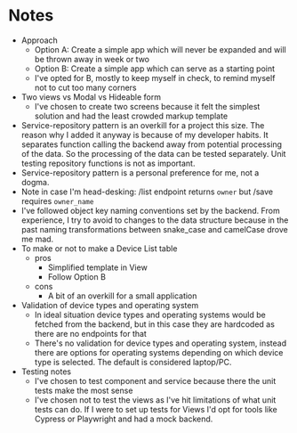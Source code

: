 # Notes

- Approach
  - Option A: Create a simple app which will never be expanded and will be thrown away in week or two
  - Option B: Create a simple app which can serve as a starting point
  - I've opted for B, mostly to keep myself in check, to remind myself not to cut too many corners
- Two views vs Modal vs Hideable form
  - I've chosen to create two screens because it felt the simplest solution and had the least crowded markup template
- Service-repository pattern is an overkill for a project this size. The reason why I added it anyway is because of my developer habits. It separates function calling the backend away from potential processing of the data. So the processing of the data can be tested separately. Unit testing repository functions is not as important.
- Service-repository pattern is a personal preference for me, not a dogma.
- Note in case I'm head-desking: /list endpoint returns `owner` but /save requires `owner_name`
- I've followed object key naming conventions set by the backend. From experience, I try to avoid to changes to the data structure because in the past naming transformations between snake_case and camelCase drove me mad.
- To make or not to make a Device List table
  - pros
    - Simplified template in View
    - Follow Option B
  - cons
    - A bit of an overkill for a small application
- Validation of device types and operating system
  - In ideal situation device types and operating systems would be fetched from the backend, but in this case they are hardcoded as there are no endpoints for that
  - There's no validation for device types and operating system, instead there are options for operating systems depending on which device type is selected. The default is considered laptop/PC.
- Testing notes
  - I've chosen to test component and service because there the unit tests make the most sense
  - I've chosen not to test the views as I've hit limitations of what unit tests can do. If I were to set up tests for Views I'd opt for tools like Cypress or Playwright and had a mock backend.